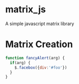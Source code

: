 # matrix_js
A simple javascript matrix library

# Matrix Creation
```javascript
function fancyAlert(arg) {
  if(arg) {
    $.facebox({div:'#foo'})
  }
}
```
